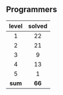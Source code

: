 ## Programmers
|  level  | solved |
| :-----: | :----: |
|1|22|
|2|21|
|3|9|
|4|13|
|5|1|
| **sum** | **66**|

